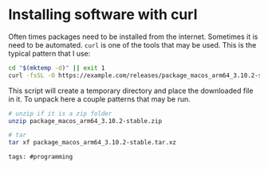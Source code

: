 # Installing software with curl

Often times packages need to be installed from the internet. Sometimes
it is need to be automated. `curl` is one of the tools that may be
used. This is the typical pattern that I use:

```bash
cd "$(mktemp -d)" || exit 1
curl -fsSL -O https://example.com/releases/package_macos_arm64_3.10.2-stable.zip
```

This script will create a temporary directory and place the downloaded
file in it.  To unpack here a couple patterns that may be run.

```bash
# unzip if it is a zip folder
unzip package_macos_arm64_3.10.2-stable.zip

# tar
tar xf package_macos_arm64_3.10.2-stable.tar.xz
```


    tags: #programming
